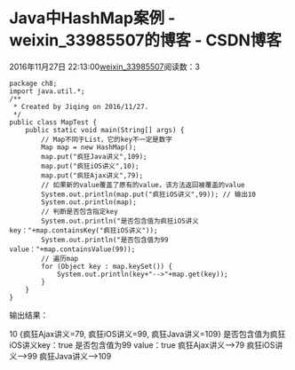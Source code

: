 # Java中HashMap案例 - weixin_33985507的博客 - CSDN博客
2016年11月27日 22:13:00[weixin_33985507](https://me.csdn.net/weixin_33985507)阅读数：3
```
package ch8;
import java.util.*;
/**
 * Created by Jiqing on 2016/11/27.
 */
public class MapTest {
    public static void main(String[] args) {
        // Map不同于List，它的key不一定是数字
        Map map = new HashMap();
        map.put("疯狂Java讲义",109);
        map.put("疯狂iOS讲义",10);
        map.put("疯狂Ajax讲义",79);
        // 如果新的value覆盖了原有的value，该方法返回被覆盖的value
        System.out.println(map.put("疯狂iOS讲义",99)); // 输出10
        System.out.println(map);
        // 判断是否包含指定key
        System.out.println("是否包含值为疯狂iOS讲义key："+map.containsKey("疯狂iOS讲义"));
        System.out.println("是否包含值为99 value："+map.containsValue(99));
        // 遍历map
        for (Object key : map.keySet()) {
            System.out.println(key+"-->"+map.get(key));
        }
    }
}
```
输出结果：
> 
10
{疯狂Ajax讲义=79, 疯狂iOS讲义=99, 疯狂Java讲义=109}
是否包含值为疯狂iOS讲义key：true
是否包含值为99 value：true
疯狂Ajax讲义-->79
疯狂iOS讲义-->99
疯狂Java讲义-->109
